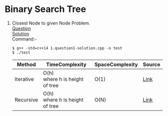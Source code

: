 # Binary Search Tree
1. Closest Node to given Node Problem.
   <br /> [Question](/9.%20Binary%20Search%20Tree/docs/1.BinarySearchTree-Question1.jpg)
   <br /> [Solution](/9.%20Binary%20Search%20Tree/1.question1-solution.cpp)
   <br /> Command:-
   ```shell
   $ g++ -std=c++14 1.question1-solution.cpp -o test
   $ ./test
   ```

   | Method | TimeComplexity | SpaceComplexity | Source |
   |---|---|---|---|
   | Iterative | O(h) </br> where h is height of tree | O(1) | [Link](/9.%20Binary%20Search%20Tree/1.question1-solution.cpp) |
   | Recursive | O(h) </br> where h is height of tree | O(N) | [Link](https://www.geeksforgeeks.org/find-closest-element-binary-search-tree/) |
